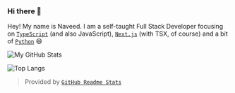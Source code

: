 ### Hi there 👋

Hey! My name is Naveed. I am a self-taught Full Stack Developer focusing on [`TypeScript`] (and also JavaScript), [`Next.js`] (with TSX, of course) and a bit of [`Python`] 😄

![My GitHub Stats](https://github-readme-stats.vercel.app/api?username=nedanwr&count_private=true&show_icons=true&theme=tokyonight&hide_title=true)

![Top Langs](https://github-readme-stats.vercel.app/api/top-langs/?username=nedanwr&theme=tokyonight&langs_count=4&layout=compact)

> Provided by [`GitHub Readme Stats`](https://github.com/anuraghazra/github-readme-stats)

<!----------------- LINKS --------------->
[`Typescript`]:       https://www.typescriptlang.org/
[`Next.js`]:          https://nextjs.org/
[`Python`]:           https://www.python.org/
